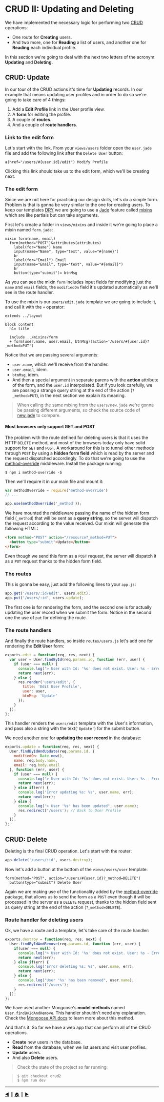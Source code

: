 # CRUD II: Updating and Deleting
We have implemented the necessary logic for performing two [CRUD][1] operations:

* One route for **Creating** users.
* And two more, one for **Reading** a list of users, and another one for **Reading** each individual profile.

In this section we're going to deal with the next two letters of the acronym: **Updating** and **Deleting**.

## CRUD: Update
In our tour of the CRUD actions it's time for **Updating** records. In our example that means updating user profiles and in order to do so we're going to take care of 4 things:

1. Add a **Edit Profile** link in the User profile view.
2. A **form** for editing the profile.
3. A couple of **routes**.
4. And a couple of **route handlers**.

### Link to the edit form
Let's start with the link. From your `views/users` folder open the `user.jade` file and add the following link after the `Delete User` button:

```
a(href="/users/#{user.id}/edit") Modify Profile
```

Clicking this link should take us to the edit form, which we'll be creating next.

### The edit form
Since we are not here for practicing our design skills, let's do a simple form. Problem is that is gonna be very similar to the one for creating users. To keep our templates [DRY][5] we are going to use a [Jade][6] feature called [mixins][7] which are like partials but can take arguments.

First let's create a folder in `views/mixins` and inside it we're going to place a mixin named `form.jade`:

```jade
mixin form(name, email)
  form(method="POST")&attributes(attributes)
    label(for="Name") Name
    input(name="Name", type="text", value="#{name}")
    br
    label(for="Email") Email
    input(name="Email", type="text", value="#{email}")
    br
    button(type="submit")= btnMsg
```

As you can see the mixin `form` includes input fields for modifying just the `name` and `email` fields, the `modifiedOn` field it's updated automatically as we'll see in the route handler.

To use the mixin is our `users/edit.jade` template we are going to include it, and call it with the `+` operator:

```jade
extends ../layout

block content
  h1= title

  include ../mixins/form
  + form(user.name, user.email, btnMsg)(action='/users/#{user.id}?_method=PUT')
```

Notice that we are passing several arguments:

* `user.name`, which we'll receive from the handler.
* `user.email`, idem.
* `btnMsg`, idem.
* And then a special argument in separate parens with the **action** attribute of the form, and the `user.id` interpolated. But if you look carefully, we are passing a strange query string at the end of the action (`?_method=PUT`), in the next section we explain its meaning.

> When calling the same mixing from the `users/new.jade` we're gonna be passing different arguments, so check the source code of [new.jade][8] to compare.

#### Most browsers only support GET and POST
The problem with the route defined for deleting users is that it uses the HTTP `DELETE` method, and most of the browsers today only have solid support for `GET` and `POST`. A workaround for this is to tunnel other methods through `POST` by using a **hidden form field** which is read by the server and the request dispatched accordingly. To do that we're going to use the [method-override][3] middleware. Install the package running:

```
$ npm i method-override -S
```

Then we'll require it in our main file and mount it:

```js
var methodOverride = require('method-override')
// ...

app.use(methodOverride('_method'));
```

We have mounted the middleware passing the name of the hidden form field (`_method`) that will be sent as a **query string**, so the server will dispatch the request according to the value received. Our mixin will generate the following HTML:

```html
<form method="POST" action="/resource?_method=PUT">
  <button type="submit">Update</button>
</form>
```
Even though we send this form as a `POST` request, the server will dispatch it as a `PUT` request thanks to the hidden form field.

### The routes
This is gonna be easy, just add the following lines to your `app.js`:

```js
app.get('/users/:id/edit', users.edit);
app.put('/users/:id', users.update);
```

The first one is for rendering the form, and the second one is for actually updating the user record when we submit the form. Notice in the second one the use of `put` for defining the route.

### The route handlers
And finally the route handlers, so inside `routes/users.js` let's add one for rendering the **Edit User** form:

```js
exports.edit = function(req, res, next) {
  var user = User.findById(req.params.id, function (err, user) {
    if (user === null) {
      console.log("> User with Id: '%s' does not exist. User: %s - Error: %s", req.params.id, user, err);
      return next(err);
    } else {
      res.render('users/edit', {
        title: 'Edit User Profile',
        user: user,
        btnMsg: 'Update'
      });
    }
  });
};
```

This handler renders the `users/edit` template with the User's information, and pass also a string with the text(`'Update'`) for the submit button.

We need another one for **updating the user record** in the database:

```js
exports.update = function(req, res, next) {
  User.findByIdAndUpdate(req.params.id, {
    modifiedOn: Date.now(),
    name: req.body.name,
    email: req.body.email
  }, function (err, user) {
    if (user === null) {
      console.log("> User with Id: '%s' does not exist. User: %s - Error: %s", req.params.id, user, err);
      return next(err);
    } else if(err) {
      console.log('Error updating %s: %s', user.name, err);
      return next(err);
    } else {
      console.log("> User '%s' has been updated", user.name);
      res.redirect('/users'); // Back to User Profile
    }
  });
};
```

## CRUD: Delete
Deleting is the final CRUD operation. Let's start with the router:

```js
app.delete('/users/:id', users.destroy);
```

Now let's add a button at the bottom of the `views/users/user` template:

```
form(method="POST", action="/users/#{user.id}?_method=DELETE")
  button(type="submit") Delete User
```

Again we are making use of the functionality added by the [method-override][3] package, that allows us to send the form as a `POST` even though it will be processed in the server as a `DELETE` request, thanks to the hidden field sent as query string at the end of the action (`?_method=DELETE`).

### Route handler for deleting users
Ok, we have a route and a template, let's take care of the route handler:

```js
exports.destroy = function(req, res, next) {
  User.findByIdAndRemove(req.params.id, function (err, user) {
    if(user === null) {
      console.log("> User with Id: '%s' does not exist. User: %s - Error: %s", req.params.id, user, err);
      return next(err);
    } else if(err) {
      console.log('Error deleting %s: %s', user.name, err);
      return next(err);
    } else {
      console.log("User '%s' has been removed", user.name);
      res.redirect('/users');
    }
  });
};
```
We have used another Mongoose's **model methods** named `User.findByIdAndRemove`. This handler shouldn't need any explanation. Check the [Mongoose API docs][4] to learn more about this method.

And that's it. So far we have a web app that can perform all of the CRUD operations.

* **Create** new users in the database.
* **Read** from the database, when we list users and visit user profiles.
* **Update** users.
* And also **Delete** users.

> Check the state of the project so far running:

> ```
> $ git checkout crud2
> $ npm run dev
> ```

---
[:arrow_backward:][back] ║ [:house:][home] ║ [:arrow_forward:][next]

<!-- navigation -->
[home]: ../README.md
[back]: crud_1.md
[next]: #

<!-- links -->
[1]: https://en.wikipedia.org/wiki/Create,_read,_update_and_delete
[2]: http://mongoosejs.com/docs/api.html#model_Model.findById
[3]: https://www.npmjs.com/package/method-override
[4]: http://mongoosejs.com/docs/api.html#model_Model.findByIdAndRemove
[5]: https://en.wikipedia.org/wiki/Don%27t_repeat_yourself
[6]: http://jade-lang.com/
[7]: http://jade-lang.com/reference/mixins/
[8]: https://github.com/lifeBalance/mongoose_experiments/blob/v0.6/views/users/new.jade
